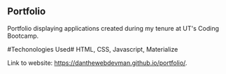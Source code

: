 ## Portfolio ##
Portfolio displaying applications created during my tenure at UT's Coding Bootcamp.


#Techonologies Used#
HTML, CSS, Javascript, Materialize

Link to website: https://danthewebdevman.github.io/portfolio/.
